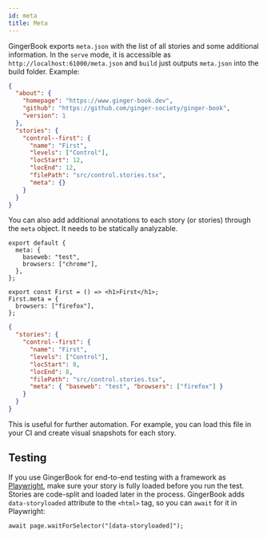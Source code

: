 ```yaml
---
id: meta
title: Meta
---
```


GingerBook exports `meta.json` with the list of all stories and some additional information. In the `serve` mode, it is accessible as `http://localhost:61000/meta.json` and `build` just outputs `meta.json` into the build folder. Example:

```json title="meta.json"
{
  "about": {
    "homepage": "https://www.ginger-book.dev",
    "github": "https://github.com/ginger-society/ginger-book",
    "version": 1
  },
  "stories": {
    "control--first": {
      "name": "First",
      "levels": ["Control"],
      "locStart": 12,
      "locEnd": 12,
      "filePath": "src/control.stories.tsx",
      "meta": {}
    }
  }
}
```

You can also add additional annotations to each story (or stories) through the `meta` object. It needs to be statically analyzable.

```tsx title="control.stories.tsx"
export default {
  meta: {
    baseweb: "test",
    browsers: ["chrome"],
  },
};

export const First = () => <h1>First</h1>;
First.meta = {
  browsers: ["firefox"],
};
```

```json title="meta.json"
{
  "stories": {
    "control--first": {
      "name": "First",
      "levels": ["Control"],
      "locStart": 8,
      "locEnd": 8,
      "filePath": "src/control.stories.tsx",
      "meta": { "baseweb": "test", "browsers": ["firefox"] }
    }
  }
}
```

This is useful for further automation. For example, you can load this file in your CI and create visual snapshots for each story.

## Testing

If you use GingerBook for end-to-end testing with a framework as [Playwright](https://playwright.dev/), make sure your story is fully loaded before you run the test. Stories are code-split and loaded later in the process. GingerBook adds `data-storyloaded` attribute to the `<html>` tag, so you can `await` for it in Playwright:

```tsx
await page.waitForSelector("[data-storyloaded]");
```
